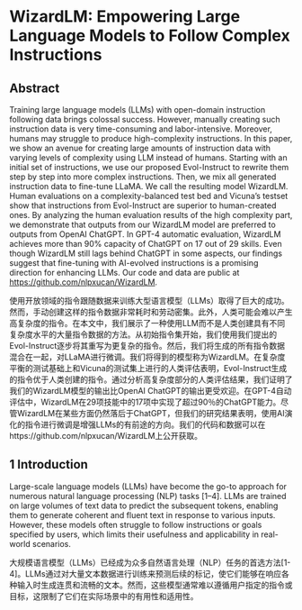 # WizardLM: Empowering Large Language Models to Follow Complex Instructions

## Abstract

Training large language models (LLMs) with open-domain instruction following data brings colossal success. However, manually creating such instruction data is very time-consuming and labor-intensive. Moreover, humans may struggle to produce high-complexity instructions. In this paper, we show an avenue for creating large amounts of instruction data with varying levels of complexity using LLM instead of humans. Starting with an initial set of instructions, we use our proposed Evol-Instruct to rewrite them step by step into more complex instructions. Then, we mix all generated instruction data to fine-tune LLaMA. We call the resulting model WizardLM. Human evaluations on a complexity-balanced test bed and Vicuna’s testset show that instructions from Evol-Instruct are superior to human-created ones. By analyzing the human evaluation results of the high complexity part, we demonstrate that outputs from our WizardLM model are preferred to outputs from OpenAI ChatGPT. In GPT-4 automatic evaluation, WizardLM achieves more than 90% capacity of ChatGPT on 17 out of 29 skills. Even though WizardLM still lags behind ChatGPT in some aspects, our findings suggest that fine-tuning with AI-evolved instructions is a promising direction for enhancing LLMs. Our code and data are public at https://github.com/nlpxucan/WizardLM.

使用开放领域的指令跟随数据来训练大型语言模型（LLMs）取得了巨大的成功。然而，手动创建这样的指令数据非常耗时和劳动密集。此外，人类可能会难以产生高复杂度的指令。在本文中，我们展示了一种使用LLM而不是人类创建具有不同复杂度水平的大量指令数据的方法。从初始指令集开始，我们使用我们提出的Evol-Instruct逐步将其重写为更复杂的指令。然后，我们将生成的所有指令数据混合在一起，对LLaMA进行微调。我们将得到的模型称为WizardLM。在复杂度平衡的测试基础上和Vicuna的测试集上进行的人类评估表明，Evol-Instruct生成的指令优于人类创建的指令。通过分析高复杂度部分的人类评估结果，我们证明了我们的WizardLM模型的输出比OpenAI ChatGPT的输出更受欢迎。在GPT-4自动评估中，WizardLM在29项技能中的17项中实现了超过90％的ChatGPT能力。尽管WizardLM在某些方面仍然落后于ChatGPT，但我们的研究结果表明，使用AI演化的指令进行微调是增强LLMs的有前途的方向。我们的代码和数据可以在https://github.com/nlpxucan/WizardLM上公开获取。

## 1 Introduction

Large-scale language models (LLMs) have become the go-to approach for numerous natural language processing (NLP) tasks [1–4]. LLMs are trained on large volumes of text data to predict the subsequent tokens, enabling them to generate coherent and fluent text in response to various inputs. However, these models often struggle to follow instructions or goals specified by users, which limits their usefulness and applicability in real-world scenarios.

大规模语言模型（LLMs）已经成为众多自然语言处理（NLP）任务的首选方法[1-4]。LLMs通过对大量文本数据进行训练来预测后续的标记，使它们能够在响应各种输入时生成连贯和流畅的文本。然而，这些模型通常难以遵循用户指定的指令或目标，这限制了它们在实际场景中的有用性和适用性。

